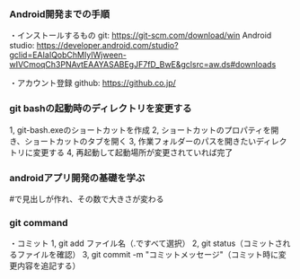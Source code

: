 ### Android開発までの手順
・インストールするもの
git: https://git-scm.com/download/win
Android studio: https://developer.android.com/studio?gclid=EAIaIQobChMIyIWjween-wIVCmoqCh3PNAvtEAAYASABEgJF7fD_BwE&gclsrc=aw.ds#downloads

・アカウント登録
github: https://github.co.jp/

### git bashの起動時のディレクトリを変更する
1, git-bash.exeのショートカットを作成
2, ショートカットのプロパティを開き、ショートカットのタブを開く
3, 作業フォルダーのパスを開きたいディレクトリに変更する
4, 再起動して起動場所が変更されていれば完了

### androidアプリ開発の基礎を学ぶ
#で見出しが作れ、その数で大きさが変わる

### git command
・コミット
1, git add ファイル名（.ですべて選択）
2, git status（コミットされるファイルを確認）
3, git commit -m "コミットメッセージ"（コミット時に変更内容を追記する）